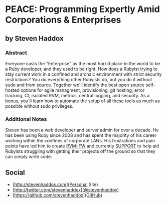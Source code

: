 # PEACE: Programming Expertly Amid Corporations & Enterprises #

## by Steven Haddox ##

### Abstract ###

Everyone casts the "Enterprise" as the most horrid place in the world to be a Ruby developer, and they used to be right. How does a Rubyist trying to stay current work in a confined and archaic environment with strict security restrictions? You do everything other Rubyists do, but you do it without sudo and from source. Together we'll identify the best open source self-hosted options for agile managment, provisioning, git hosting, error tracking, CI, isolated RVM, metrics, central logging, and security. As a bonus, you'll learn how to automate the setup of all these tools as much as possible without sudo privileges.

### Additional Notes ###

Steven has been a web developer and server admin for over a decade. He has been using Ruby since 2008 and has spent the majority of his career working within the confines of corporate LANs. His frustrations and pain points have led him to create [RVM::FW](https://github.com/stevenhaddox/rvm_fw) and currently [SUPPORT](https://github.com/stevenhaddox/SUPPORT) to help aid Rubyists struggling with getting their projects off the ground so that they can simply write code.

## Social ##

* [http://stevenhaddox.com](Personal Site)
* [http://twitter.com/stevenhaddox](@stevenhaddox)
* [https://github.com/stevenhaddox](GitHub)
